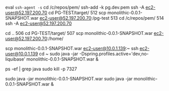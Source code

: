  eval `ssh-agent -s`
 cd /c/repos/pem/
 ssh-add -k pg.dev.pem
 ssh -A ec2-user@52.197.200.70
  cd PG-TEST/target/
  512  scp monolithic-0.0.1-SNAPSHOT.war ec2-user@52.197.200.70:/pg-test
  513  cd /c/repos/pem/
  514  ssh -A ec2-user@52.197.200.70


 cd ..
  506  cd PG-TEST/target/
  507  scp monolithic-0.0.1-SNAPSHOT.war ec2-user@52.197.200.70:/home/



scp monolithic-0.0.1-SNAPSHOT.war ec2-user@10.0.1.139:~
ssh ec2-user@10.0.1.139
cd ~
sudo java -jar -Dspring.profiles.active='dev,no-liquibase' monolithic-0.0.1-SNAPSHOT.war &



ps -ef | grep java
sudo kill -p 7327

sudo java -jar monolithic-0.0.1-SNAPSHOT.war
sudo java -jar monolithic-0.0.1-SNAPSHOT.war &

